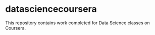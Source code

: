 # datasciencecoursera
This repository contains work completed for Data Science classes on Coursera. 
